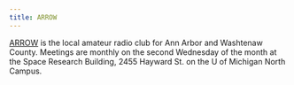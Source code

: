 ```yaml
---
title: ARROW
---
```

[ARROW] is the local amateur radio club for Ann Arbor and
Washtenaw County. Meetings are monthly on the
second Wednesday of the month at the Space Research
Building, 2455 Hayward St. on the U of Michigan North Campus.

[ARROW]:https://w8rp.org/
